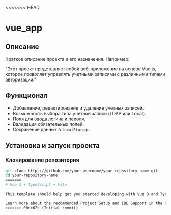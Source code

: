 <<<<<<< HEAD
# vue_app

## Описание

Краткое описание проекта и его назначения. Например:

"Этот проект представляет собой веб-приложение на основе Vue.js, которое позволяет управлять учетными записями с различными типами авторизации."

## Функционал

- Добавление, редактирование и удаление учетных записей.
- Возможность выбора типа учетной записи (LDAP или Local).
- Поля для ввода логина и пароля.
- Валидация обязательных полей.
- Сохранение данных в `localStorage`.

## Установка и запуск проекта

### Клонирование репозитория

```bash
git clone https://github.com/your-username/your-repository-name.git
cd your-repository-name
=======
# Vue 3 + TypeScript + Vite

This template should help get you started developing with Vue 3 and TypeScript in Vite. The template uses Vue 3 `<script setup>` SFCs, check out the [script setup docs](https://v3.vuejs.org/api/sfc-script-setup.html#sfc-script-setup) to learn more.

Learn more about the recommended Project Setup and IDE Support in the [Vue Docs TypeScript Guide](https://vuejs.org/guide/typescript/overview.html#project-setup).
>>>>>>> 00dc62b (Initial commit)
